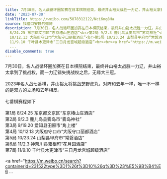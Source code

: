 ```yaml
---
title: 7月30日，名人战循环圈加赛在日本棋院结束，最终井山裕太战胜一力辽，井山裕太拿到了挑战权，而一力辽错失挑战权之后，无缘大三冠。2023年名人战七番棋，井山裕...
date: '2023-07-30'
linkTitle: https://weibo.com/5878312122/Nci6ng8Ha
source: 找借口安静的微博
description: 7月30日，名人战循环圈加赛在日本棋院结束，最终井山裕太战胜一力辽，井山裕太拿到了挑战权，而一力辽错失挑战权之后，无缘大三冠。<br><br>2023年名人战七番棋，井山裕太将挑战芝野虎丸，对阵和去年一样，唯一不一样的是双方的立场和去年相反。<br><br>七番棋赛程如下<br><br>第1局
  8/24.25 东京都文京区“东京椿山庄酒店”<br>第2局 9/2.3 鹿儿岛县雾岛市“雾岛神社”<br>第3局 9/19.20 爱知县田原市“角上楼”<br>第4局
  10/12.13 大阪府守口市“大阪守口丽都酒店”<br>第5局 10/23.24 山梨县甲府市“常磐酒店”<br>第6局 11/2.3 神奈川县箱根町“花月园酒店”<br>第7局
  11/9.10 千叶县木更津市“三日月龙宫城超级酒店”<br><br><a href="https://m.weibo.cn/search?containerid=231522type%3D1%26t%3D10%26q%3D%23%E5%9B%B4%E6
  ...
disable_comments: true
---
```

7月30日，名人战循环圈加赛在日本棋院结束，最终井山裕太战胜一力辽，井山裕太拿到了挑战权，而一力辽错失挑战权之后，无缘大三冠。<br><br>2023年名人战七番棋，井山裕太将挑战芝野虎丸，对阵和去年一样，唯一不一样的是双方的立场和去年相反。<br><br>七番棋赛程如下<br><br>第1局 8/24.25 东京都文京区“东京椿山庄酒店”<br>第2局 9/2.3 鹿儿岛县雾岛市“雾岛神社”<br>第3局 9/19.20 爱知县田原市“角上楼”<br>第4局 10/12.13 大阪府守口市“大阪守口丽都酒店”<br>第5局 10/23.24 山梨县甲府市“常磐酒店”<br>第6局 11/2.3 神奈川县箱根町“花月园酒店”<br>第7局 11/9.10 千叶县木更津市“三日月龙宫城超级酒店”<br><br><a href="https://m.weibo.cn/search?containerid=231522type%3D1%26t%3D10%26q%3D%23%E5%9B%B4%E6 ...